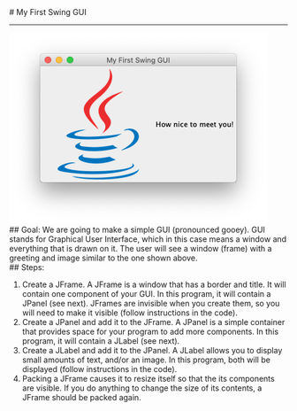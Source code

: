 
 <div id="recipeLeftColumn">
  # My First Swing GUI
  <hr/>
  <img src="./myFirstSwingGui.png"/>
  <div id="recipeGoal">
   ## Goal:
   We are going to make a simple GUI (pronounced gooey). GUI stands for Graphical User Interface, which in this case means a window and everything that is drawn on it. The user will see a window (frame) with a greeting and image similar to the one shown above.
  </div>
 </div>
 <div id="recipeRightColumn">
  <div id="recipeSteps">
   ## Steps:
   <ol id="stepList">
    <li>
     Create a JFrame. A JFrame is a window that has a border and title. It will contain one component of your GUI. In this program, it will contain a JPanel (see next). JFrames are invisible when you create them, so you will need to make it visible (follow instructions in the code).
    </li>
    <li>
     Create a JPanel and add it to the JFrame. A JPanel is a simple container that provides space for your program to add more components. In this program, it will contain a JLabel (see next).
    </li>
    <li>
     Create a JLabel and add it to the JPanel. A JLabel allows you to display small amounts of text, and/or an image. In this program, both will be displayed (follow instructions in the code).
    </li>
    <li>
     Packing a JFrame causes it to resize itself so that the its components are visible. If you do anything to change the size of its contents, a JFrame should be packed again.
    </li>
   </ol>
  </div>
 </div>

